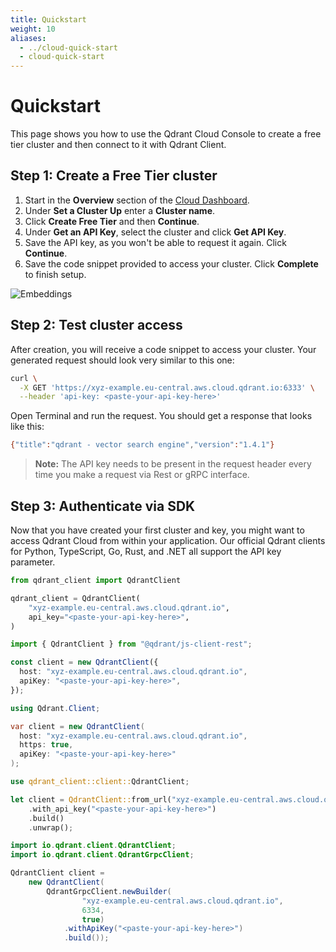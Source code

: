 ```yaml
---
title: Quickstart
weight: 10
aliases:
  - ../cloud-quick-start
  - cloud-quick-start
---
```


# Quickstart
This page shows you how to use the Qdrant Cloud Console to create a free tier cluster and then connect to it with Qdrant Client. 

## Step 1: Create a Free Tier cluster

1. Start in the **Overview** section of the [Cloud Dashboard](https://cloud.qdrant.io). 
2. Under **Set a Cluster Up** enter a **Cluster name**.
3. Click **Create Free Tier** and then **Continue**.
4. Under **Get an API Key**, select the cluster and click **Get API Key**.
5. Save the API key, as you won't be able to request it again. Click **Continue**. 
6. Save the code snippet provided to access your cluster. Click **Complete** to finish setup.

![Embeddings](/docs/cloud/quickstart-cloud.png)

## Step 2: Test cluster access

After creation, you will receive a code snippet to access your cluster. Your generated request should look very similar to this one:

```bash
curl \
  -X GET 'https://xyz-example.eu-central.aws.cloud.qdrant.io:6333' \
  --header 'api-key: <paste-your-api-key-here>'
```
Open Terminal and run the request. You should get a response that looks like this:

```bash
{"title":"qdrant - vector search engine","version":"1.4.1"}
```
> **Note:** The API key needs to be present in the request header every time you make a request via Rest or gRPC interface.

## Step 3: Authenticate via SDK

Now that you have created your first cluster and key, you might want to access Qdrant Cloud from within your application.
Our official Qdrant clients for Python, TypeScript, Go, Rust, and .NET all support the API key parameter. 

```python
from qdrant_client import QdrantClient

qdrant_client = QdrantClient(
    "xyz-example.eu-central.aws.cloud.qdrant.io",
    api_key="<paste-your-api-key-here>",
)
```

```typescript
import { QdrantClient } from "@qdrant/js-client-rest";

const client = new QdrantClient({
  host: "xyz-example.eu-central.aws.cloud.qdrant.io",
  apiKey: "<paste-your-api-key-here>",
});
```

```csharp
using Qdrant.Client;

var client = new QdrantClient(
  host: "xyz-example.eu-central.aws.cloud.qdrant.io",
  https: true,
  apiKey: "<paste-your-api-key-here>"
);
```

```rust
use qdrant_client::client::QdrantClient;

let client = QdrantClient::from_url("xyz-example.eu-central.aws.cloud.qdrant.io:6334")
    .with_api_key("<paste-your-api-key-here>")
    .build()
    .unwrap();
```

```java
import io.qdrant.client.QdrantClient;
import io.qdrant.client.QdrantGrpcClient;

QdrantClient client =
    new QdrantClient(
        QdrantGrpcClient.newBuilder(
                "xyz-example.eu-central.aws.cloud.qdrant.io",
                6334,
                true)
            .withApiKey("<paste-your-api-key-here>")
            .build());
```
